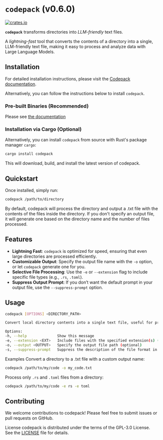 # `codepack` (v0.6.0)

[![crates.io](https://img.shields.io/crates/v/codepack.svg)](https://crates.io/crates/codepack)

**`codepack`** transforms directories into *LLM-friendly* text files.

A *lightning-fast* tool that converts the contents of a directory into a single, LLM-friendly text file, making it easy to process and analyze data with Large Language Models.

## Installation

For detailed installation instructions, please visit the [Codepack documentation](https://codepack.jasoncameron.dev/).

Alternatively, you can follow the instructions below to install `codepack`.

### Pre-built Binaries (Recommended)

Please see [the documentation](https://codepack.jasoncameron.dev)

### Installation via Cargo (Optional)

Alternatively, you can install `codepack` from source with Rust's package manager `cargo`:

```sh
cargo install codepack
```
This will download, build, and install the latest version of codepack.

## Quickstart
Once installed, simply run:

```bash 
codepack /path/to/directory
```
By default, codepack will process the directory and output a .txt file with the contents of the files inside the directory. If you don't specify an output file, it will generate one based on the directory name and the number of files processed.

## Features
- **Lightning Fast**: `codepack` is optimized for speed, ensuring that even large directories are processed efficiently.
- **Customizable Output**: Specify the output file name with the `-o` option, or let `codepack` generate one for you.
- **Selective File Processing**: Use the `-e` or `--extension` flag to include specific file types (e.g., `.rs`, `.toml`).
- **Suppress Output Prompt**: If you don’t want the default prompt in your output file, use the `--suppress-prompt` option.

## Usage
```bash
codepack [OPTIONS] <DIRECTORY_PATH>

Convert local directory contents into a single text file, useful for processing by an LLM.

Options:
-h, --help              Show this message
-e, --extension <EXT>   Include files with the specified extension(s) (e.g., -e rs -e toml)
-o, --output <OUTPUT>   Specify the output file path (optional)
-s, --suppress-prompt   Suppress the description of the file format in the output
```

Examples
Convert a directory to a .txt file with a custom output name:

```bash
codepack /path/to/my/code -o my_code.txt
```
Process only `.rs` and `.toml` files from a directory:

```bash
codepack /path/to/my/code -e rs -e toml
```

## Contributing
We welcome contributions to codepack! Please feel free to submit issues or pull requests on GitHub.

License
codepack is distributed under the terms of the GPL-3.0 License. See the [LICENSE](./LICENSE) file for details.

